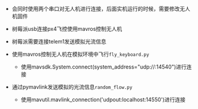 - 会同时使用两个串口对无人机进行连接，后面实机运行的时候，需要修改无人机固件
- 树莓派usb连接px4飞控使用mavros控制无人机
- 树莓派需要连接telem1发送模拟光流信息

- 使用mavros控制无人机在模拟环境中飞行`fly_keyboard.py`
  - 使用mavsdk.System.connect(system_address="udp://:14540")进行连接
- 通过pymavlink发送模拟的光流信息`random_flow.py`
  - 使用mavutil.mavlink_connection('udpout:localhost:14550')进行连接

